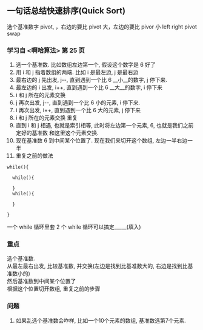 ## 一句话总结快速排序(Quick Sort)
选个基准数字 pivot, ，右边的要比 pivot 大，左边的要比 pivor 小
left right pivot swap


### 学习自 <啊哈算法> 第 25 页
1. 选一个基准数. 比如数组左边第一个, 假设这个数字是 6 好了
2. 用 i 和 j 指着数组的两端. 比如 i 是最左边, j 是最右边
3. 最右边的 j 先出发, j--, 直到遇到一个比 6 __小__的数字, j 停下来.
4. 最左边的 i 出发, i++, 直到遇到一个比 6 __大__的数字, i 停下来
5. i 和 j 所在的元素交换
6. j 再次出发, j--, 直到遇到一个比 6 小的元素, i 停下来.
7. i 再次出发, i++, 直到遇到一个比 6 大的元素, j 停下来
8. i 和 j 所在的元素交换
重复  
9. 直到 i 和 j 相遇, 也就是索引相等, 此时将左边第一个元素, 6, 也就是我们之前定好的基准数
和这里这个元素交换.
10. 现在基准数 6 到中间某个位置了. 现在我们来切开这个数组, 左边一半右边一半
11. 重复之前的做法  



```
while(){

  while(){
  
  }
  while(){
  
  }
  
}
```
一个 while 循环里套 2 个 while 循环可以搞定_____(填入)




### 重点
选个基准数.  
从最左最右出发, 比较基准数, 并交换(左边是找到比基准数大的, 右边是找到比基准数小的)  
然后基准数到中间某个位置了  
根据这个位置切开数组, 重复之前的步骤  




### 问题
1. 如果乱选个基准数会咋样, 比如一个10个元素的数组, 基准数选第7个元素.






